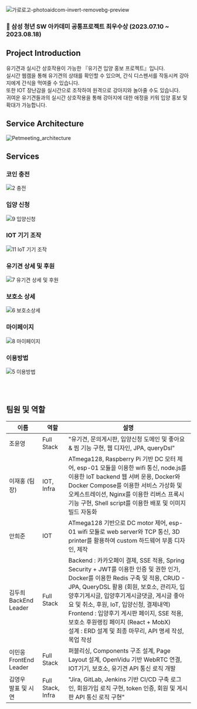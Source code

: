 ![가로로고-photoaidcom-invert-removebg-preview](https://github.com/yoonoi/PetMeeting2/assets/94058311/e492034e-02bc-40dd-a8de-d0e7279960e6)
### 🥇 삼성 청년 SW 아카데미 공통프로젝트 최우수상 (2023.07.10 ~ 2023.08.18)

## Project Introduction
 유기견과 실시간 상호작용이 가능한 『유기견 입양 홍보 프로젝트』입니다.  
실시간 웹캠을 통해 유기견의 상태를 확인할 수 있으며, 간식 디스펜서를 작동시켜 강아지에게 간식을 먹여줄 수 있습니다.   
또한 IOT 장난감을 실시간으로 조작하여 원격으로 강아지와 놀아줄 수도 있습니다.   
귀여운 유기견들과의 실시간 상호작용을 통해 강아지에 대한 애정을 키워 입양 홍보 및 확대가 가능합니다.  


## Service Architecture
![Petmeeting_architecture](https://github.com/yoonoi/PetMeeting/assets/94058311/06e3e0f3-b640-405e-8204-d89df7900e68)


## Services
### 코인 충전
![2  충전](https://github.com/yoonoi/PetMeeting/assets/94058311/f12bfa1b-d0fe-4926-9179-c8e6f6fa92cd)

### 입양 신청
![9  입양신청](https://github.com/yoonoi/PetMeeting/assets/94058311/69227207-ae20-4aae-a81f-f3269504c03a)

### IOT 기기 조작
![11  IoT 기기 조작](https://github.com/yoonoi/PetMeeting/assets/94058311/5d1a8af3-3cb2-4408-b7c6-e7a3d81005e5)

### 유기견 상세 및 후원
![7  유기견 상세 및 후원](https://github.com/yoonoi/PetMeeting/assets/94058311/0c706288-a0fc-47d5-b936-d05d703f020c)

### 보호소 상세
![6  보호소상세](https://github.com/yoonoi/PetMeeting/assets/94058311/e7e253a7-12b4-4df2-92c0-19cde70b342d)

### 마이페이지
![8  마이페이지](https://github.com/yoonoi/PetMeeting/assets/94058311/fc06a3eb-3798-4a47-b7aa-787c9e200840)

### 이용방법
![5  이용방법](https://github.com/yoonoi/PetMeeting/assets/94058311/7bb0ab21-7c30-433d-97c9-f809a6d8cdaa)


<br><br>

## 팀원 및 역할

| 이름                      | 역할       | 설명                                                         |
| ------------------------- | ---------- | ------------------------------------------------------------ |
| 조윤영                    | Full Stack | "유기견, 문의게시판, 입양신청 도메인 및 좋아요 & 찜 기능 구현, 웹 디자인, JPA, queryDsl" |
| 이재홍 (팀장)             | IOT, Infra | ATmega128, Raspberry Pi 기반 DC 모터 제어, esp-01 모듈을 이용한 wifi 통신, node.js를 이용한 IoT backend 웹 서버 운용, Docker와 Docker Compose를 이용한 서비스 가상화 및 오케스트레이션, Nginx를 이용한 리버스 프록시 기능 구현, Shell script를 이용한 배포 및 이미지 빌드 자동화 |
| 안희준                    | IOT | ATmega128 기반으로 DC motor 제어, esp-01 wifi 모듈로 web server와 TCP 통신, 3D printer를 활용하여 custom 하드웨어 부품 디자인, 제작 |
| 김두희<br/>BackEnd Leader | Full Stack | Backend : 카카오페이 결제, SSE 적용, Spring Security + JWT를 이용한 인증 및 권한 인가, Docker를 이용한 Redis 구축 및 적용, CRUD - JPA, QueryDSL 활용 (회원, 보호소, 관리자, 입양후기게시글, 입양후기게시글댓글, 게시글 좋아요 및 취소, 후원, IoT, 입양신청, 결제내역) <br/> Frontend : 입양후기 게시판 페이지, SSE 적용, 보호소 후원랭킹 페이지 (React + MobX)<br/> 설계 : ERD 설계 및 최종 마무리, API 명세 작성, 목업 작성 |
| 이민웅<br/>FrontEnd Leader| Full Stack | 퍼블리싱, Components 구조 설계, Page Layout 설계, OpenVidu 기반 WebRTC 연결, IOT기기, 보호소, 유기견 API 통신 로직 개발 |
| 김영우<br/>발표 및 시연 | Full Stack, Infra | "Jira, GitLab, Jenkins 기반 CI/CD 구축 로그인, 회원가입 로직 구현, token 인증, 회원 및 게시판 API 통신 로직 구현" |


